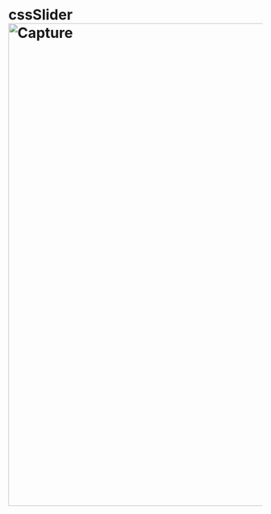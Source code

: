 # cssSlider<img width="957" alt="Capture" src="https://user-images.githubusercontent.com/73984325/229026767-1087e2b3-501b-4120-be84-e8a92602ef73.PNG">
